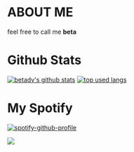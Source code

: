 # ABOUT ME
feel free to call me **beta**

# Github Stats
[![betadv's github stats](https://github-readme-stats.vercel.app/api?username=betadv&show_icons=true&theme=transparent)]()
[![top used langs](https://github-readme-stats.vercel.app/api/top-langs/?username=betadv&theme=transparent&hide=css,nix&layout=compact)]()

# My Spotify
[![spotify-github-profile](https://spotify-github-profile.kittinanx.com/api/view?uid=31ziagvmu4d5vnr5l6fklx3u35lm&cover_image=true&theme=natemoo-re&show_offline=false&background_color=121212&interchange=false&bar_color=53b14f&bar_color_cover=true)](https://github.com/kittinan/spotify-github-profile)

[![](https://visitcount.itsvg.in/api?id=betadv&label=Profile%20Views&icon=2&pretty=true&color=12)](https://visitcount.itsvg.in)
